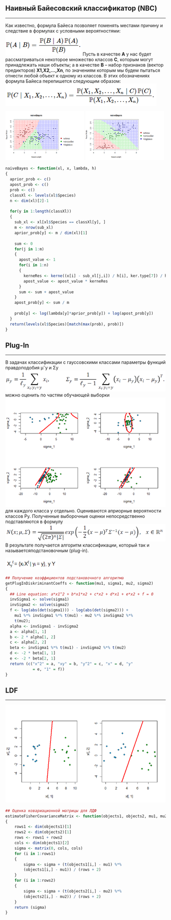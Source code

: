 ## Наивный Байесовский классификатор (NBC)
___
Как известно, формула Байеса позволяет поменять местами причину и следствие в формулах с условными вероятностями:
![plug-in](images/readme_img_1.png)
Пусть в качестве **A** у нас будет рассматриваться некоторое множество классов **C**, которым могут принадлежать наши объекты; а в качестве **B** – набор признаков (вектор предикторов) **X1,X2,...,Xn**, по значениям которым мы будем пытаться отнести любой объект к одному из классов. В этих обозначениях формула Байеса перепишется следующим образом:
![plug-in](images/readme_img_2.png)

<img src="images/baes1.png" width=49%/> <img src="images/baes2.png" width=49%/> 
```R
naiveBayes <- function(xl, x, lambda, h)
{
  aprior_prob <- c()
  apost_prob <- c()
  prob <- c()
  classXl <- levels(xl$Species)     
  n <- dim(xl)[2]-1
  
  for(y in 1:length(classXl))
  {
    sub_xl <- xl[xl$Species == classXl[y], ]
    m <- nrow(sub_xl)
    aprior_prob[y] <- m / dim(xl)[1]
    
    sum <- 0
    for(j in 1:m)
    {
      apost_value <- 1
      for(i in 1:n)
      {
        kerneRes <- kerne((x[i] - sub_xl[j,i]) / h[i], ker.type[7]) / h[i]
        apost_value <- apost_value * kerneRes
      }
      sum <- sum + apost_value
    }
    apost_prob[y] <- sum / m
    
    prob[y] <- log(lambda[y]*aprior_prob[y]) + log(apost_prob[y]) 
  }   
  return(levels(xl$Species)[match(max(prob), prob)])
}
```

## Plug-In
___
В задачах классификации с гауссовскими классами параметры функций правдоподобия µˆy и Σy
![plug-in](images/readme_img_5.png)
можно оценить по частям обучающей выборки
![plug-in](images/plug-in_quadro.png)
для каждого класса y отдельно. Оцениваются априорные вероятности классов Py. Полученные выборочные оценки непосредственно подставляются в формулу
![plug-in](images/readme_img_4.png)
В результате получается алгоритм классификации, который так и называетсяподстановочным (plug-in).

![plug-in](images/readme_img_3.png)
```R
## Получение коэффициентов подстановочного алгоритма
getPlugInDiskriminantCoeffs <- function(mu1, sigma1, mu2, sigma2)
{
  ## Line equation: a*x1^2 + b*x1*x2 + c*x2 + d*x1 + e*x2 + f = 0
  invSigma1 <- solve(sigma1)
  invSigma2 <- solve(sigma2)
  f <- log(abs(det(sigma1))) - log(abs(det(sigma2))) +
    mu1 %*% invSigma1 %*% t(mu1) - mu2 %*% invSigma2 %*%
    t(mu2);
  alpha <- invSigma1 - invSigma2
  a <- alpha[1, 1]
  b <- 2 * alpha[1, 2]
  c <- alpha[2, 2]
  beta <- invSigma1 %*% t(mu1) - invSigma2 %*% t(mu2)
  d <- -2 * beta[1, 1]
  e <- -2 * beta[2, 1]
  return (c("x^2" = a, "xy" = b, "y^2" = c, "x" = d, "y"
            = e, "1" = f))
}
```

## LDF
___
![LDF](images/LDF.png)
```R
## Оценка ковариационной матрицы для ЛДФ
estimateFisherCovarianceMatrix <- function(objects1, objects2, mu1, mu2)
{
	rows1 <- dim(objects1)[1]
	rows2 <- dim(objects2)[1]
	rows <- rows1 + rows2
	cols <- dim(objects1)[2]
	sigma <- matrix(0, cols, cols)
	for (i in 1:rows1)
	{
		sigma <- sigma + (t(objects1[i,] - mu1) %*%
		(objects1[i,] - mu1)) / (rows + 2)
	}
	for (i in 1:rows2)
	{
		sigma <- sigma + (t(objects2[i,] - mu2) %*%
		(objects2[i,] - mu2)) / (rows + 2)
	}
	return (sigma)
}
```